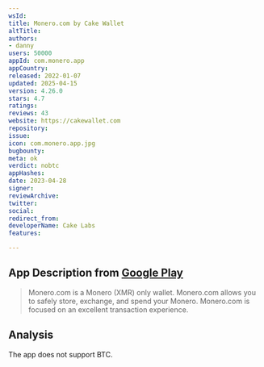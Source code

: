 ```yaml
---
wsId: 
title: Monero.com by Cake Wallet
altTitle: 
authors:
- danny
users: 50000
appId: com.monero.app
appCountry: 
released: 2022-01-07
updated: 2025-04-15
version: 4.26.0
stars: 4.7
ratings: 
reviews: 43
website: https://cakewallet.com
repository: 
issue: 
icon: com.monero.app.jpg
bugbounty: 
meta: ok
verdict: nobtc
appHashes: 
date: 2023-04-28
signer: 
reviewArchive: 
twitter: 
social: 
redirect_from: 
developerName: Cake Labs
features: 

---
```


## App Description from [Google Play](https://play.google.com/store/apps/details?id=com.monero.app) 

> Monero.com is a Monero (XMR) only wallet. Monero.com allows you to safely store, exchange, and spend your Monero. Monero.com is focused on an excellent transaction experience.

## Analysis 

The app does not support BTC.